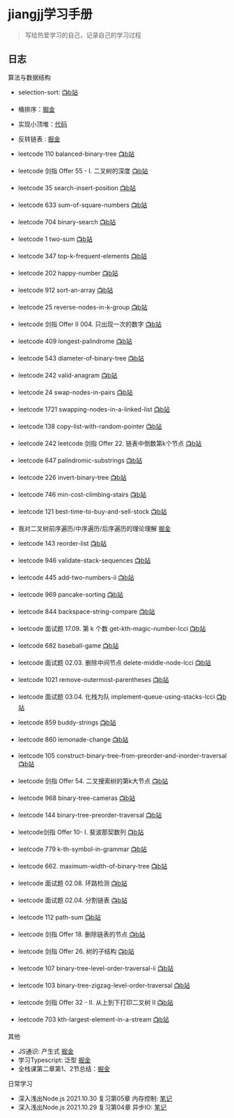 # jiangjj学习手册

> 写给热爱学习的自己，记录自己的学习过程



## 日志 
算法与数据结构
  - selection-sort: [📺b站](https://www.bilibili.com/video/BV1vh41187WG?spm_id_from=333.999.0.0)
  - 桶排序：[掘金](https://juejin.cn/post/7026750529673887780)
  - 实现小顶堆：[代码](https://github.com/rhythm022/jiangjj-frontend-studybook/blob/main/algorithm/02-%E5%B0%8F%E9%A1%B6%E5%A0%86.js)
  - 反转链表 : [掘金](https://juejin.cn/post/7027331088104194056)


  - leetcode 110 balanced-binary-tree [📺b站](https://www.bilibili.com/video/BV14L4y1v7tC?spm_id_from=333.999.0.0)
  - leetcode 剑指 Offer 55 - I. 二叉树的深度 [📺b站](https://www.bilibili.com/video/BV11L411u7eF?spm_id_from=333.999.0.0)
  - leetcode 35 search-insert-position [📺b站](https://www.bilibili.com/video/BV1Bq4y1u7EY?spm_id_from=333.999.0.0)
  - leetcode 633 sum-of-square-numbers [📺b站](https://www.bilibili.com/video/BV1jY411x7Yj?spm_id_from=333.999.0.0)
  - leetcode 704 binary-search [📺b站](https://www.bilibili.com/video/BV1Jq4y167Ea?spm_id_from=333.999.0.0)
  - leetcode 1 two-sum [📺b站](https://www.bilibili.com/video/BV1sq4y1u7Ay?spm_id_from=333.999.0.0)
  - leetcode 347 top-k-frequent-elements [📺b站](https://www.bilibili.com/video/BV1LR4y1t725/)
  - leetcode 202 happy-number [📺b站](https://www.bilibili.com/video/BV1Pf4y1M7NG/)
  - leetcode 912 sort-an-array [📺b站](https://www.bilibili.com/video/BV1E34y1d7Qg/)
  - leetcode 25 reverse-nodes-in-k-group [📺b站](https://www.bilibili.com/video/BV1US4y1d7kn)
  - leetcode 剑指 Offer II 004. 只出现一次的数字 [📺b站](https://www.bilibili.com/video/BV1Hq4y1u7zv)
  - leetcode 409 longest-palindrome [📺b站](https://www.bilibili.com/video/BV1SQ4y1m7k6)
  - leetcode 543 diameter-of-binary-tree [📺b站](https://www.bilibili.com/video/BV1j44y1v7j6)
  - leetcode 242 valid-anagram [📺b站](https://www.bilibili.com/video/BV1xQ4y1U7Zf)


  - leetcode 24 swap-nodes-in-pairs [📺b站](https://www.bilibili.com/video/BV12M4y1A7Cq/)
  - leetcode 1721 swapping-nodes-in-a-linked-list [📺b站](https://www.bilibili.com/video/BV1Xq4y1u7HH/)
  - leetcode 138 copy-list-with-random-pointer [📺b站](https://www.bilibili.com/video/BV1uh41147Ny/)
  - leetcode 242 leetcode 剑指 Offer 22. 链表中倒数第k个节点 [📺b站](https://www.bilibili.com/video/BV1yS4y197Ue/)
  - leetcode 647 palindromic-substrings [📺b站](https://www.bilibili.com/video/BV1334y1o7xx/)
  - leetcode 226 invert-binary-tree [📺b站](https://www.bilibili.com/video/BV1CP4y1G7Fs/)
  - leetcode 746 min-cost-climbing-stairs [📺b站](https://www.bilibili.com/video/BV1iP4y1G7Q6/)
  - leetcode 121 best-time-to-buy-and-sell-stock [📺b站](https://www.bilibili.com/video/BV1HQ4y1U7pT/)


  - 我对二叉树前序遍历/中序遍历/后序遍历的理论理解 [掘金](https://juejin.cn/post/7033937508664606727/) 
  - leetcode 143 reorder-list [📺b站](https://www.bilibili.com/video/BV17R4y1s7AC)
  - leetcode 946 validate-stack-sequences [📺b站](https://www.bilibili.com/video/BV1v3411476a)
  - leetcode 445 add-two-numbers-ii [📺b站](https://www.bilibili.com/video/BV1ZU4y1N7fY)
  - leetcode 969 pancake-sorting [📺b站](https://www.bilibili.com/video/BV1kR4y1s7L2)
  - leetcode 844 backspace-string-compare [📺b站](https://www.bilibili.com/video/BV1p34y1X7pQ?spm_id_from=333.999.0.0)
  - leetcode 面试题 17.09. 第 k 个数 get-kth-magic-number-lcci [📺b站](https://www.bilibili.com/video/BV1Wq4y1q7TZ)
  - leetcode 682 baseball-game [📺b站](https://www.bilibili.com/video/BV1mL41177Tf)
  - leetcode 面试题 02.03. 删除中间节点 delete-middle-node-lcci [📺b站](https://www.bilibili.com/video/BV12P4y137x4)
  - leetcode 1021 remove-outermost-parentheses [📺b站](https://www.bilibili.com/video/BV1iZ4y197Pg)
  - leetcode 面试题 03.04. 化栈为队 implement-queue-using-stacks-lcci [📺b站](https://www.bilibili.com/video/BV1Gq4y1q78d)
  - leetcode 859 buddy-strings [📺b站](https://www.bilibili.com/video/BV1yq4y1z75K)
  - leetcode 860 lemonade-change [📺b站](https://www.bilibili.com/video/BV1nq4y1q7KD)


  - leetcode 105 construct-binary-tree-from-preorder-and-inorder-traversal [📺b站](https://www.bilibili.com/video/BV1cD4y1c7jx)
  - leetcode 剑指 Offer 54. 二叉搜索树的第k大节点 [📺b站](https://www.bilibili.com/video/BV1b34y167qM)
  - leetcode 968 binary-tree-cameras [📺b站](https://www.bilibili.com/video/BV1f44y1E7AZ)
  - leetcode 144 binary-tree-preorder-traversal [📺b站](https://www.bilibili.com/video/BV19Z4y1Q7oK)
  - leetcode剑指 Offer 10- I. 斐波那契数列 [📺b站](https://www.bilibili.com/video/BV1pm4y197nc/)
  - leetcode 779 k-th-symbol-in-grammar [📺b站](https://www.bilibili.com/video/BV11R4y1W7QQ/)
  - leetcode 662. maximum-width-of-binary-tree [📺b站](https://www.bilibili.com/video/BV1Aq4y1m7Ka/)
  - leetcode 面试题 02.08. 环路检测 [📺b站](https://www.bilibili.com/video/BV13u411S7fY/)
  - leetcode 面试题 02.04. 分割链表 [📺b站](https://www.bilibili.com/video/BV1B44y1J779/)
  - leetcode 112 path-sum [📺b站](https://www.bilibili.com/video/BV1qL41157oU/)
  - leetcode 剑指 Offer 18. 删除链表的节点 [📺b站](https://www.bilibili.com/video/BV1SY411H78Y/)
  - leetcode 剑指 Offer 26. 树的子结构 [📺b站](https://www.bilibili.com/video/BV1Eq4y1m7se/)


  - leetcode 107 binary-tree-level-order-traversal-ii [📺b站](https://www.bilibili.com/video/BV1yb4y1Y72r/)
  - leetcode 103 binary-tree-zigzag-level-order-traversal [📺b站](https://www.bilibili.com/video/BV1si4y1R7Bz/)
  - leetcode 剑指 Offer 32 - II. 从上到下打印二叉树 II [📺b站](https://www.bilibili.com/video/BV1fT4y1f7MG/)
  - leetcode 703 kth-largest-element-in-a-stream [📺b站](https://www.bilibili.com/video/BV1yi4y1R7jU/)


其他
  - JS通识: 产生式 [掘金](https://juejin.cn/post/7033004725305884703)
  - 学习Typescript: 泛型 [掘金](https://juejin.cn/post/7032217088986988580) 
  - 全栈课第二章第1、2节总结：[掘金](https://juejin.cn/post/7028094049697398797)
      
日常学习
  - 深入浅出Node.js 2021.10.30 复习第05章 内存控制: [笔记](https://github.com/rhythm022/2020-learning/blob/master/2021-nodejs/Untitled.ipynb)    
  - 深入浅出Node.js 2021.10.29 复习第04章 异步IO: [笔记](https://github.com/rhythm022/2020-learning/blob/master/2021-nodejs/Untitled.ipynb)    


